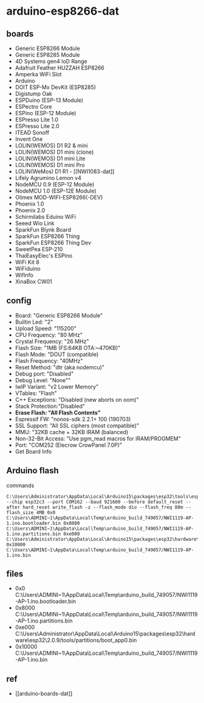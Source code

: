 
# arduino-esp8266-dat


## boards 

- Generic ESP8266 Module
- Generic ESP8285 Module
- 4D Systems gen4 loD Range
- Adafruit Feather HUZZAH ESP8266
- Amperka WiFi Slot
- Arduino
- DOIT ESP-Mx DevKit (ESP8285)
- Digistump Oak
- ESPDuino (ESP-13 Module)
- ESPectro Core
- ESPino (ESP-12 Module)
- ESPresso Lite 1.0
- ESPresso Lite 2.0
- ITEAD Sonoff
- Invent One
- LOLIN(WEMOS) D1 R2 & mini
- LOLIN(WEMOS) D1 mini (clone)
- LOLIN(WEMOS) D1 mini Lite
- LOLIN(WEMOS) D1 mini Pro
- LOLIN(WeMos) D1 R1 - [[NWI1083-dat]]
- Lifely Agrumino Lemon v4 
- NodeMCU 0.9 (ESP-12 Module)
- NodeMCU 1.0 (ESP-12E Module)
- Olimex MOD-WIFI-ESP8266(-DEV)
- Phoenix 1.0
- Phoenix 2.0
- Schirmilabs Eduino WiFi
- Seeed Wio Link
- SparkFun Blynk Board
- SparkFun ESP8266 Thing
- SparkFun ESP8266 Thing Dev
- SweetPea ESP-210
- ThaiEasyElec's ESPino
- WiFi Kit 8
- WiFiduino
- Wiflnfo
- XinaBox CW01

## config 

- Board: "Generic ESP8266 Module"
- Builtin Led: "2"
- Upload Speed: "115200"
- CPU Frequency: "80 MHz"
- Crystal Frequency: "26 MHz"
- Flash Size: "1MB (FS:64KB OTA:~470KB)"
- Flash Mode: "DOUT (compatible)
- Flash Frequency: "40MHz"
- Reset Method: "dtr (aka nodemcu)"
- Debug port: "Disabled"
- Debug Level: "None""
- IwlP Variant: "v2 Lower Memory”
- VTables: "Flash"
- C++ Exceptions: "Disabled (new aborts on oom)"
- Stack Protection:"Disabled"
- **Erase Flash: "All Flash Contents"**
- Espressif FW: "nonos-sdk 2.2.1+ 100 (190703)
- SSL Support: "All SSL ciphers (most compatible)"
- MMU: "32KB cache + 32KB IRAM (balanced)
- Non-32-Bit Access: "Use pgm_read macros for IRAM/PROGMEM"
- Port: "COM252 (Elecrow CrowPanel 7.0P)"
- Get Board Info


## Arduino flash 

commands 

    C:\Users\Administrator\AppData\Local\Arduino15\packages\esp32\tools\esptool_py\4.5.1/esptool.exe --chip esp32c3 --port COM162 --baud 921600 --before default_reset --after hard_reset write_flash -z --flash_mode dio --flash_freq 80m --flash_size 4MB 0x0 C:\Users\ADMINI~1\AppData\Local\Temp\arduino_build_749057/NWI1119-AP-1.ino.bootloader.bin 0x8000 C:\Users\ADMINI~1\AppData\Local\Temp\arduino_build_749057/NWI1119-AP-1.ino.partitions.bin 0xe000 C:\Users\Administrator\AppData\Local\Arduino15\packages\esp32\hardware\esp32\2.0.9/tools/partitions/boot_app0.bin 0x10000 C:\Users\ADMINI~1\AppData\Local\Temp\arduino_build_749057/NWI1119-AP-1.ino.bin 



## files 

- 0x0 C:\Users\ADMINI~1\AppData\Local\Temp\arduino_build_749057/NWI1119-AP-1.ino.bootloader.bin 
- 0x8000 C:\Users\ADMINI~1\AppData\Local\Temp\arduino_build_749057/NWI1119-AP-1.ino.partitions.bin 
- 0xe000 C:\Users\Administrator\AppData\Local\Arduino15\packages\esp32\hardware\esp32\2.0.9/tools/partitions/boot_app0.bin 
- 0x10000 C:\Users\ADMINI~1\AppData\Local\Temp\arduino_build_749057/NWI1119-AP-1.ino.bin 


## ref 

- [[arduino-boards-dat]]